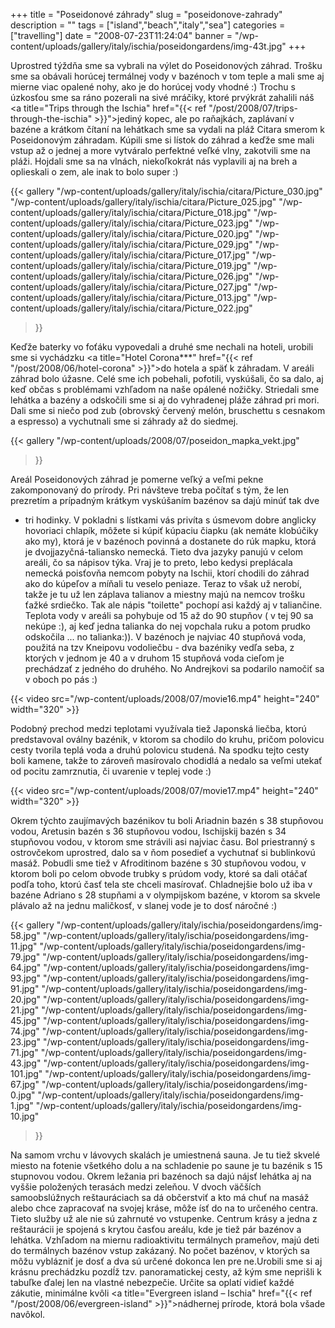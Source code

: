+++
title = "Poseidonové záhrady"
slug = "poseidonove-zahrady"
description = ""
tags = ["island","beach","italy","sea"]
categories = ["travelling"]
date = "2008-07-23T11:24:04"
banner = "/wp-content/uploads/gallery/italy/ischia/poseidongardens/img-43t.jpg"
+++

Uprostred týždňa sme sa vybrali na výlet do Poseidonových záhrad. Trošku sme sa obávali horúcej
termálnej vody v bazénoch v tom teple a mali sme aj mierne viac opalené nohy, ako je do horúcej
vody vhodné :) Trochu s úzkosťou sme sa ráno pozerali na sivé mráčiky, ktoré prvýkrát zahalili náš <a title="Trips
through the Ischia"
href="{{< ref "/post/2008/07/trips-through-the-ischia" >}}">jediný kopec</a>,
ale po raňajkách, zaplávaní v bazéne a krátkom čítaní na lehátkach sme sa vydali na pláž Citara
smerom k Poseidonovým záhradam. Kúpili sme si lístok do záhrad a keďže sme mali vstup až o jednej a
more vytváralo perfektné veľké vlny, zakotvili sme na pláži. Hojdali sme sa na vlnách, niekoľkokrát
nás vyplavili aj na breh a oplieskali o zem, ale inak to bolo super :)

{{< gallery
    "/wp-content/uploads/gallery/italy/ischia/citara/Picture_030.jpg"
    "/wp-content/uploads/gallery/italy/ischia/citara/Picture_025.jpg"
    "/wp-content/uploads/gallery/italy/ischia/citara/Picture_018.jpg"
    "/wp-content/uploads/gallery/italy/ischia/citara/Picture_023.jpg"
    "/wp-content/uploads/gallery/italy/ischia/citara/Picture_020.jpg"
    "/wp-content/uploads/gallery/italy/ischia/citara/Picture_029.jpg"
    "/wp-content/uploads/gallery/italy/ischia/citara/Picture_017.jpg"
    "/wp-content/uploads/gallery/italy/ischia/citara/Picture_019.jpg"
    "/wp-content/uploads/gallery/italy/ischia/citara/Picture_026.jpg"
    "/wp-content/uploads/gallery/italy/ischia/citara/Picture_027.jpg"
    "/wp-content/uploads/gallery/italy/ischia/citara/Picture_013.jpg"
    "/wp-content/uploads/gallery/italy/ischia/citara/Picture_022.jpg"
>}}

Keďže baterky vo foťáku vypovedali a druhé sme nechali na hoteli, urobili sme si vychádzku <a
title="Hotel Corona***" href="{{< ref "/post/2008/06/hotel-corona" >}}">do
hotela</a> a späť k záhradam. V areáli záhrad bolo úžasne. Celé sme ich pobehali, pofotili,
vyskúšali, čo sa dalo, aj keď občas s problémami vzhľadom na naše opálené nožičky. Striedali sme
lehátka a bazény a odskočili sme si aj do vyhradenej pláže záhrad pri mori. Dali sme si niečo pod
zub (obrovský červený melón, bruschettu s cesnakom a espresso) a vychutnali sme si záhrady až do
siedmej.

{{< gallery
    "/wp-content/uploads/2008/07/poseidon_mapka_vekt.jpg"
>}}

Areál Poseidonových záhrad je pomerne veľký a veľmi pekne zakomponovaný do prírody. Pri návšteve
treba počítať s tým, že len prezretím a prípadným krátkym vyskúšaním bazénov sa dajú minúť tak dve
- tri hodinky. V pokladni s lístkami vás privíta s úsmevom dobre anglicky hovoriaci chlapík, môžete
si kúpiť kúpaciu čiapku (ak nemáte klobúčiky ako my), ktorá je v bazénoch povinná a dostanete do
rúk mapku, ktorá je dvojjazyčná-taliansko nemecká. Tieto dva jazyky panujú v celom areáli, čo sa
nápisov týka. Vraj je to preto, lebo kedysi preplácala nemecká poisťovňa nemcom pobyty na Ischii,
ktorí chodili do záhrad ako do kúpeľov a míňali tu veselo peniaze. Teraz to však už nerobí, takže
je tu už len záplava talianov a miestny majú na nemcov trošku ťažké srdiečko. Tak ale nápis
"toilette" pochopí asi každý aj v taliančine. Teplota vody v areáli sa pohybuje od 15 až do 90
stupňov ( v tej 90 sa nekúpe :), aj keď jedna talianka do nej vopchala ruku a potom prudko
odskočila ... no talianka:)). V bazénoch je najviac 40 stupňová voda, použitá na tzv Kneipovu
vodoliečbu - dva bazéniky vedľa seba, z ktorých v jednom je 40 a v druhom 15 stupňová voda cieľom
je prechádzať z jedného do druhého. No Andrejkovi sa podarilo namočiť sa v oboch po pás :)


{{< video src="/wp-content/uploads/2008/07/movie16.mp4" height="240" width="320" >}}


Podobný prechod medzi teplotami využívala tiež Japonská liečba, ktorú predstavoval oválny bazénik, v
ktorom sa chodilo do kruhu, pričom polovicu cesty tvorila teplá voda a druhú polovicu studená. Na
spodku tejto cesty boli kamene, takže to zároveň masírovalo chodidlá a nedalo sa veľmi utekať od
pocitu zamrznutia, či uvarenie v teplej vode :)


{{< video src="/wp-content/uploads/2008/07/movie17.mp4" height="240" width="320" >}}



Okrem týchto zaujímavých bazénikov tu boli Ariadnin bazén s 38 stupňovou vodou, Aretusin bazén s 36
stupňovou vodou, Ischijskij bazén s 34 stupňovou vodou, v ktorom sme strávili asi najviac času. Bol
priestranný s ostrovčekom uprostred, dalo sa v ňom posedieť a vychutnať si bublinkovú masáž.
Pobudli sme tiež v Afroditinom bazéne s 30 stupňovou vodou, v ktorom boli po celom obvode trubky s
prúdom vody, ktoré sa dali otáčať podľa toho, ktorú časť tela ste chceli masírovať. Chladnejšie
bolo už iba v bazéne Adriano s 28 stupňami a v olympijskom bazéne, v ktorom sa skvele plávalo až na
jednu maličkosť, v slanej vode je to dosť náročné :)

{{< gallery
    "/wp-content/uploads/gallery/italy/ischia/poseidongardens/img-58.jpg"
    "/wp-content/uploads/gallery/italy/ischia/poseidongardens/img-11.jpg"
    "/wp-content/uploads/gallery/italy/ischia/poseidongardens/img-79.jpg"
    "/wp-content/uploads/gallery/italy/ischia/poseidongardens/img-64.jpg"
    "/wp-content/uploads/gallery/italy/ischia/poseidongardens/img-93.jpg"
    "/wp-content/uploads/gallery/italy/ischia/poseidongardens/img-91.jpg"
    "/wp-content/uploads/gallery/italy/ischia/poseidongardens/img-20.jpg"
    "/wp-content/uploads/gallery/italy/ischia/poseidongardens/img-21.jpg"
    "/wp-content/uploads/gallery/italy/ischia/poseidongardens/img-45.jpg"
    "/wp-content/uploads/gallery/italy/ischia/poseidongardens/img-74.jpg"
    "/wp-content/uploads/gallery/italy/ischia/poseidongardens/img-23.jpg"
    "/wp-content/uploads/gallery/italy/ischia/poseidongardens/img-71.jpg"
    "/wp-content/uploads/gallery/italy/ischia/poseidongardens/img-43.jpg"
    "/wp-content/uploads/gallery/italy/ischia/poseidongardens/img-101.jpg"
    "/wp-content/uploads/gallery/italy/ischia/poseidongardens/img-67.jpg"
    "/wp-content/uploads/gallery/italy/ischia/poseidongardens/img-0.jpg"
    "/wp-content/uploads/gallery/italy/ischia/poseidongardens/img-1.jpg"
    "/wp-content/uploads/gallery/italy/ischia/poseidongardens/img-10.jpg"
>}}

Na samom vrchu v lávovych skalách je umiestnená sauna. Je tu tiež skvelé miesto na fotenie všetkého
dolu a na schladenie po saune je tu bazénik s 15 stupnovou vodou. Okrem ležania pri bazénoch sa
dajú nájsť lehátka aj na vyššie položených terasách medzi zeleňou. V dvoch väčších samoobslúžnych
reštauráciach sa dá občerstviť a kto má chuť na masáž alebo chce zapracovať na svojej kráse, môže
ísť do na to určeného centra. Tieto služby už ale nie sú zahrnuté vo vstupenke. Centrum krásy a
jedna z reštaurácii je spojená s krytou časťou areálu, kde je tiež pár bazénov a lehátka. Vzhľadom
na miernu radioaktivitu termálnych prameňov, majú deti do termálnych bazénov vstup zakázaný. No
počet bazénov, v ktorých sa môžu vyblázniť je dosť a dva sú určené dokonca len pre ne.Urobili sme
si aj krásnu prechádzku pozdĺž tzv. panoramatickej cesty, až kým sme neprišli k tabuľke ďalej len
na vlastné nebezpečie. Určite sa oplatí vidieť každé zákutie, minimálne kvôli <a title="Evergreen
island – Ischia" href="{{< ref "/post/2008/06/evergreen-island" >}}">nádhernej
prírode</a>, ktorá bola všade navôkol.
